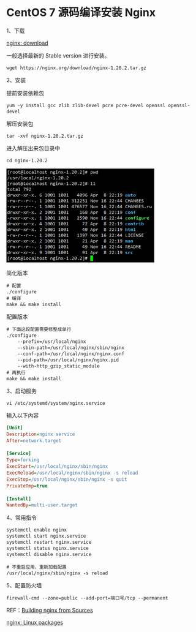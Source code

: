 # CentOS 7  源码编译安装 Nginx

1、下载

[nginx: download](https://nginx.org/en/download.html)

一般选择最新的 Stable version 进行安装。

```
wget https://nginx.org/download/nginx-1.20.2.tar.gz
```

2、安装

提前安装依赖包

```shell
yum -y install gcc zlib zlib-devel pcre pcre-devel openssl openssl-devel
```

解压安装包

```shell
tar -xvf nginx-1.20.2.tar.gz
```

进入解压出来包目录中

```
cd nginx-1.20.2
```

![image-20220408222231821](CentOS7-nginx.assets/image-20220408222231821.png)

简化版本

```shell
# 配置
./configure
# 编译
make && make install
```

配置版本

```shell
# 下面这段配置需要修整成单行
./configure 
	--prefix=/usr/local/nginx 
	--sbin-path=/usr/local/nginx/sbin/nginx 
	--conf-path=/usr/local/nginx/nginx.conf 
	--pid-path=/usr/local/nginx/nginx.pid 
	--with-http_gzip_static_module 
# 再执行
make && make install
```

3、启动服务

```shell
vi /etc/systemd/system/nginx.service
```

输入以下内容

```ini
[Unit]
Description=nginx service
After=network.target

[Service]
Type=forking
ExecStart=/usr/local/nginx/sbin/nginx
ExecReload=/usr/local/nginx/sbin/nginx -s reload
ExecStop=/usr/local/nginx/sbin/nginx -s quit
PrivateTmp=true

[Install]
WantedBy=multi-user.target
```

4、常用指令

```shell
systemctl enable nginx
systemctl start nginx.service
systemctl restart nginx.service
systemctl status nginx.service
systemctl disable nginx.service

# 不重启应用，重新加载配置
/usr/local/nginx/sbin/nginx -s reload
```

5、配置防火墙

```shell
firewall-cmd --zone=public --add-port=端口号/tcp --permanent
```





REF：[Building nginx from Sources](https://nginx.org/en/docs/configure.html)

[nginx: Linux packages](https://nginx.org/en/linux_packages.html#RHEL-CentOS)
